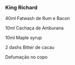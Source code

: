 ### King Richard

40ml Fatwash de Rum e Bacon

10ml Cachaça de Amburana

10ml Maple syrup

2 dashs Bitter de cacau

Defumação no copo